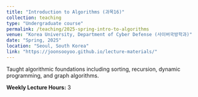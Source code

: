 ```yaml
---
title: "Introduction to Algorithms (과목16)"
collection: teaching
type: "Undergraduate course"
permalink: /teaching/2025-spring-intro-to-algorithms
venue: "Korea University, Department of Cyber Defense (사이버국방학과)"
date: "Spring, 2025"
location: "Seoul, South Korea"
link: "https://joonsooyoo.github.io/lecture-materials/"
---
```

Taught algorithmic foundations including sorting, recursion, dynamic programming, and graph algorithms.

**Weekly Lecture Hours:** 3

